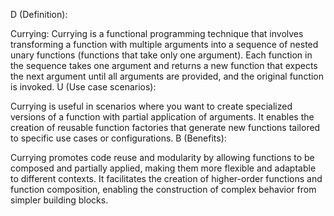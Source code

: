 D (Definition):

Currying: Currying is a functional programming technique that involves transforming a function with multiple arguments into a sequence of nested unary functions (functions that take only one argument). Each function in the sequence takes one argument and returns a new function that expects the next argument until all arguments are provided, and the original function is invoked.
U (Use case scenarios):

Currying is useful in scenarios where you want to create specialized versions of a function with partial application of arguments.
It enables the creation of reusable function factories that generate new functions tailored to specific use cases or configurations.
B (Benefits):

Currying promotes code reuse and modularity by allowing functions to be composed and partially applied, making them more flexible and adaptable to different contexts.
It facilitates the creation of higher-order functions and function composition, enabling the construction of complex behavior from simpler building blocks.





